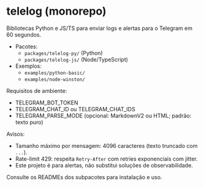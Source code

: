 # telelog (monorepo)

Bibliotecas Python e JS/TS para enviar logs e alertas para o Telegram em 60 segundos.

- Pacotes:
  - `packages/telelog-py/` (Python)
  - `packages/telelog-js/` (Node/TypeScript)
- Exemplos:
  - `examples/python-basic/`
  - `examples/node-winston/`

Requisitos de ambiente:
- TELEGRAM_BOT_TOKEN
- TELEGRAM_CHAT_ID ou TELEGRAM_CHAT_IDS
- TELEGRAM_PARSE_MODE (opcional: MarkdownV2 ou HTML; padrão: texto puro)

Avisos:
- Tamanho máximo por mensagem: 4096 caracteres (texto truncado com `...`).
- Rate-limit 429: respeita `Retry-After` com retries exponenciais com jitter.
- Este projeto é para alertas, não substitui soluções de observabilidade.

Consulte os READMEs dos subpacotes para instalação e uso.
